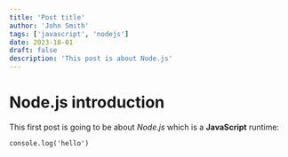 ```yaml
---
title: 'Post title'
author: 'John Smith'
tags: ['javascript', 'nodejs']
date: 2023-10-01
draft: false
description: 'This post is about Node.js'
---
```


# Node.js introduction

This first post is going to be about _Node.js_ which is a **JavaScript** runtime:

```
console.log('hello')
```
